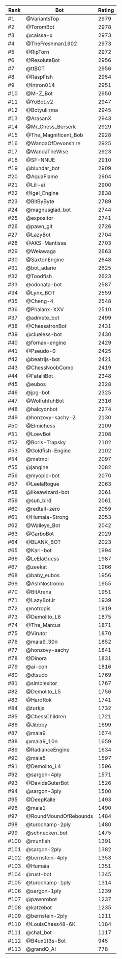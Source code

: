 Rank|Bot|Rating
---|---|---
#1|@VariantsTop|2979
#2|@ToromBot|2978
#3|@caissa-x|2973
#4|@TheFreshman1902|2973
#5|@RipTorn|2972
#6|@ResoluteBot|2956
#7|@ttBOT|2956
#8|@RaspFish|2954
#9|@Intron014|2951
#10|@M-Z_Bot|2950
#11|@YoBot_v2|2947
#12|@Botyuliirma|2945
#13|@ArasanX|2943
#14|@Mr_Chess_Berserk|2929
#15|@The_Magnificent_Bob|2928
#16|@WandaOfDevonshire|2925
#17|@WandaTheWise|2923
#18|@SF-NNUE|2910
#19|@blundar_bot|2909
#20|@AquaFlame|2904
#21|@Lili-ai|2900
#22|@Igel_Engine|2838
#23|@BitByByte|2789
#24|@magnusglad_bot|2744
#25|@expositor|2741
#26|@pawn_git|2726
#27|@LazyBot|2704
#28|@AKS-Mantissa|2703
#29|@Weiawaga|2663
#30|@SaxtonEngine|2648
#31|@bot_adario|2625
#32|@Toodfish|2623
#33|@odonata-bot|2587
#34|@Lynx_BOT|2559
#35|@Cheng-4|2548
#36|@Phalanx-XXV|2510
#37|@admete_bot|2499
#38|@ChessatronBot|2431
#39|@clueless-bot|2430
#40|@fornax-engine|2429
#41|@Pseudo-0|2425
#42|@beatrijs-bot|2421
#43|@ChessNoobComp|2419
#44|@FataliiBot|2348
#45|@eubos|2328
#46|@jpg-bot|2325
#47|@WolfuhfuhBot|2316
#48|@halcyonbot|2274
#49|@honzovy-sachy-2|2130
#50|@Elmichess|2109
#51|@LoevBot|2108
#52|@Boris-Trapsky|2102
#53|@Goldfish-Engine|2102
#54|@matmoi|2097
#55|@jangine|2082
#56|@myopic-bot|2070
#57|@LeelaRogue|2063
#58|@likeawizard-bot|2061
#59|@sun_bird|2061
#60|@redtail-zero|2059
#61|@Humaia-Strong|2053
#62|@Walleye_Bot|2042
#63|@GarboBot|2029
#64|@BLANK_BOT|2023
#65|@Karl-bot|1994
#66|@LeElaGuess|1987
#67|@zeekat|1966
#68|@baby_eubos|1956
#69|@AshNostromo|1955
#70|@BitArena|1951
#71|@LazyBotJr|1939
#72|@notropis|1919
#73|@Demolito_L6|1875
#74|@The_Marcus|1871
#75|@Virutor|1870
#76|@maia9_30n|1852
#77|@honzovy-sachy|1841
#78|@Dinora|1831
#79|@ai-con|1816
#80|@dtsudo|1769
#81|@simplexitor|1767
#82|@Demolito_L5|1756
#83|@HardRok|1741
#84|@turkjs|1732
#85|@ChessChildren|1721
#86|@Jibbby|1699
#87|@maia9|1674
#88|@maia9_10n|1659
#89|@RadianceEngine|1634
#90|@maia5|1597
#91|@Demolito_L4|1596
#92|@sargon-4ply|1571
#93|@DavidsGuterBot|1526
#94|@sargon-3ply|1500
#95|@DeepKalle|1493
#96|@maia1|1490
#97|@RoundMoundOfRebounds|1484
#98|@turochamp-2ply|1480
#99|@schnecken_bot|1475
#100|@munfish|1391
#101|@sargon-2ply|1382
#102|@bernstein-4ply|1353
#103|@Humaia|1351
#104|@rust-bot|1345
#105|@turochamp-1ply|1314
#106|@sargon-1ply|1239
#107|@pawnrobot|1237
#108|@katzebot|1235
#109|@bernstein-2ply|1211
#110|@LouisChess48-6K|1184
#111|@chat_bot|1117
#112|@B4ux1t3s-Bot|945
#113|@grandQ_AI|778
